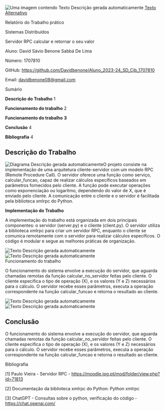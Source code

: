 ![Uma imagem contendo Texto Descrição gerada automaticamente](media/800c7b2964da45253c38d5c028baa56e.png)
[Texto Alternativo](/Imagens/logo.png)

Relatório do Trabalho prático

Sistemas Distribuídos

Servidor RPC calcular e retornar o seu valor

Aluno: David Sávio Benone Sabbá De Lima

Número: 1707810

GitHub: https://github.com/Davidbenone/Aluno_2023-24_SD_Cib_1707810

Email: davidbenone08@gmail.com

Sumário

**Descrição do Trabalho** 1

**Funcionamento do trabalho** 2

**Funcionamento do trabalho** **3**

**Conclusão** 4

**Bibliografia** 4

## Descrição do Trabalho

![Diagrama Descrição gerada automaticamente](media/05124f67baf8a5da4b4a3c7587ca92c1.png)O projeto consiste na implementação de uma arquitetura cliente-servidor com um modelo RPC (Remote Procedure Call). O servidor oferece uma função como serviço, calcular_funcao, capaz de realizar cálculos específicos baseados em parâmetros fornecidos pelo cliente. A função pode executar operações como exponenciação ou logaritmo, dependendo do valor de X, que é enviado pelo cliente. A comunicação entre o cliente e o servidor é facilitada pela biblioteca xmlrpc do Python.

**Implementação do Trabalho**

A implementação do trabalho está organizada em dois principais componentes: o servidor (server.py) e o cliente (client.py). O servidor utiliza a biblioteca xmlrpc para criar um servidor RPC, enquanto o cliente se comunica remotamente com o servidor para realizar cálculos específicos. O código é modular e segue as melhores práticas de organização.

![Texto Descrição gerada automaticamente](media/48579bee1cbd4119e5eed3d5eb5e9086.png)![Texto Descrição gerada automaticamente](media/9cf89ebf374d6d84f80a24cab6e1e171.png)  
Funcionamento do trabalho

O funcionamento do sistema envolve a execução do servidor, que aguarda chamadas remotas da função calcular_no_servidor feitas pelo cliente. O cliente especifica o tipo de operação (X), e os valores (Y e Z) necessários para o cálculo. O servidor recebe esses parâmetros, executa a operação correspondente na função calcular_funcao e retorna o resultado ao cliente.

![Texto Descrição gerada automaticamente](media/ef32d5ae9046b5fac1b871727ab43f96.png)![Texto Descrição gerada automaticamente](media/8facc844df81224cf5c90dbc095abe01.png)

## Conclusão

O funcionamento do sistema envolve a execução do servidor, que aguarda chamadas remotas da função calcular_no_servidor feitas pelo cliente. O cliente especifica o tipo de operação (X), e os valores (Y e Z) necessários para o cálculo. O servidor recebe esses parâmetros, executa a operação correspondente na função calcular_funcao e retorna o resultado ao cliente.

Bibliografia

[1] Paulo Vieira - Servidor RPC - <https://moodle.ipg.pt/mod/folder/view.php?id=71813>

[2] Documentação da biblioteca xmlrpc do Python: Python xmlrpc

[3] ChatGPT - Consultas sobre o python, verificação do código - <https://chat.openai.com/>
